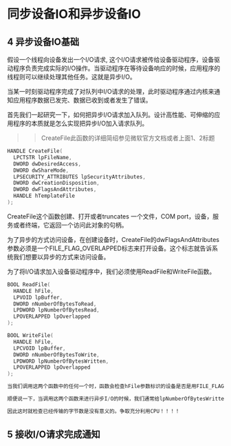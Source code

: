<h1>同步设备IO和异步设备IO</h1>

## 4 异步设备IO基础

假设一个线程向设备发出一个I/O请求, 这个I/O请求被传给设备驱动程序，设备驱动程序负责完成实际的I/O操作。当驱动程序在等待设备响应的时候，应用程序的线程则可以继续处理其他任务。这就是异步I/O。

当某一时刻驱动程序完成了对队列中I/O请求的处理，此时驱动程序通过内核来通知应用程序数据已发完、数据已收到或者发生了错误。

首先我们一起研究一下，如何把异步I/O请求加入队列。设计高性能、可伸缩的应用程序的本质就是怎么实现把异步I/O加入请求队列。
>> CreateFile此函数的详细简绍参见微软官方文档或者上面1、2标题
```C++
HANDLE CreateFile(
  LPCTSTR lpFileName,
  DWORD dwDesiredAccess,
  DWORD dwShareMode,
  LPSECURITY_ATTRIBUTES lpSecurityAttributes,
  DWORD dwCreationDisposition,
  DWORD dwFlagsAndAttributes,
  HANDLE hTemplateFile
);
```
CreateFile这个函数创建、打开或者truncates 一个文件，COM port，设备，服务或者终端，它返回一个访问此对象的句柄。

为了异步的方式访问设备，在创建设备时，CreateFile的dwFlagsAndAttributes参数必须是一个FILE_FLAG_OVERLAPPED标志来打开设备。这个标志就告诉系统我们想要以异步的方式来访问设备。

为了将I/O请求加入设备驱动程序中，我们必须使用ReadFile和WriteFile函数。
```C++
BOOL ReadFile(
  HANDLE hFile,
  LPVOID lpBuffer,
  DWORD nNumberOfBytesToRead,
  LPDWORD lpNumberOfBytesRead,
  LPOVERLAPPED lpOverlapped
);

BOOL WriteFile( 
  HANDLE hFile, 
  LPCVOID lpBuffer, 
  DWORD nNumberOfBytesToWrite, 
  LPDWORD lpNumberOfBytesWritten, 
  LPOVERLAPPED lpOverlapped
);

当我们调用这两个函数中的任何一个时，函数会检查hFile参数标识的设备是否是用FILE_FLAG_OVERLAPPED标志打开的。如果打开设备时指定了这个标志，那么函数会执行异步设备I/O。

顺便说一下，当调用这两个函数来进行异步I/O的时候，我们通常给lpNumberOfBytesWritten或者lpNumberOfBytesRead赋予NULL，因为我们希望这两个函数在I/O请求完成之前就返回。

因此这时就检查已经传输的字节数是没有意义的。争取充分利用CPU！！！！
```

## 5 接收I/O请求完成通知
